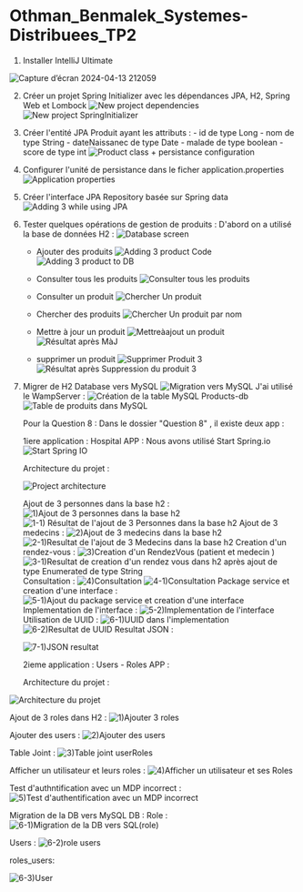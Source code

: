# Othman_Benmalek_Systemes-Distribuees_TP2


1. Installer IntelliJ Ultimate

![Capture d’écran 2024-04-13 212059](https://github.com/OTHMAN-BENMALEK/Othman_Benmalek_Systemes-Distribuees_TP2/assets/159661363/01f8c806-543c-4ca0-a2c6-a13e4cb3fd87)

2. Créer un projet Spring Initializer avec les dépendances JPA, H2, Spring Web et Lombock
![New project dependencies](https://github.com/OTHMAN-BENMALEK/Othman_Benmalek_Systemes-Distribuees_TP2/assets/159661363/dc263b33-cb01-4592-baf2-56391158d1cd)
![New project SpringInitializer](https://github.com/OTHMAN-BENMALEK/Othman_Benmalek_Systemes-Distribuees_TP2/assets/159661363/3b4e358c-97f4-4b13-8cc0-a363177f8c85)

3. Créer l'entité JPA Produit ayant les attributs :
       - id de type Long
       - nom de type String
       - dateNaissanec de type Date
       - malade de type boolean
       - score de type int
![Product class + persistance configuration](https://github.com/OTHMAN-BENMALEK/Othman_Benmalek_Systemes-Distribuees_TP2/assets/159661363/0325f5db-9adc-4193-957b-ce5be2f981f6)

4. Configurer l'unité de persistance dans le ficher application.properties 
![Application properties](https://github.com/OTHMAN-BENMALEK/Othman_Benmalek_Systemes-Distribuees_TP2/assets/159661363/51ee18a3-8500-4d47-92db-4438e0e5e09e)
5. Créer l'interface JPA Repository basée sur Spring data
![Adding 3 while using JPA](https://github.com/OTHMAN-BENMALEK/Othman_Benmalek_Systemes-Distribuees_TP2/assets/159661363/026057f0-6002-4cea-bc2f-d4355c6ab7fe)
6. Tester quelques opérations de gestion de produits :
D'abord on a utilisé la base de données H2 :
![Database screen ](https://github.com/OTHMAN-BENMALEK/Othman_Benmalek_Systemes-Distribuees_TP2/assets/159661363/1dc9ca7a-42bd-4479-a5a7-d3636a4e16c9)

    - Ajouter des produits
      ![Adding 3 product Code](https://github.com/OTHMAN-BENMALEK/Othman_Benmalek_Systemes-Distribuees_TP2/assets/159661363/7d1c7369-4ef8-4b70-ba73-45d7730114ea)
      ![Adding 3 product to DB](https://github.com/OTHMAN-BENMALEK/Othman_Benmalek_Systemes-Distribuees_TP2/assets/159661363/2087617c-544e-4c8e-9d90-4a4089504c82)

    - Consulter tous les produits
      ![Consulter tous les produits](https://github.com/OTHMAN-BENMALEK/Othman_Benmalek_Systemes-Distribuees_TP2/assets/159661363/c0da698d-bc2a-4668-b9ae-15fee626c16d)

    - Consulter un produit
      ![Chercher Un produit](https://github.com/OTHMAN-BENMALEK/Othman_Benmalek_Systemes-Distribuees_TP2/assets/159661363/c5cec932-c4de-4871-aa94-bb1f22196e0f)

    - Chercher des produits
      ![Chercher Un produit par nom ](https://github.com/OTHMAN-BENMALEK/Othman_Benmalek_Systemes-Distribuees_TP2/assets/159661363/c357fae3-fa5b-4395-9513-73abb0df6053)

    - Mettre à jour un produit
      ![Mettreàajout un produit ](https://github.com/OTHMAN-BENMALEK/Othman_Benmalek_Systemes-Distribuees_TP2/assets/159661363/b116f985-eb63-4149-a8a4-6d1c729447fb)
      ![Résultat après MàJ](https://github.com/OTHMAN-BENMALEK/Othman_Benmalek_Systemes-Distribuees_TP2/assets/159661363/d0bca278-a026-4d1d-b19d-3c5e8dd4df29)

    - supprimer un produit
      ![Supprimer Produit 3](https://github.com/OTHMAN-BENMALEK/Othman_Benmalek_Systemes-Distribuees_TP2/assets/159661363/9fc87687-b960-4f4f-9153-528e9ed8b1e8)
      ![Résultat après Suppression du produit 3](https://github.com/OTHMAN-BENMALEK/Othman_Benmalek_Systemes-Distribuees_TP2/assets/159661363/43795797-7c8d-4a89-b9b7-21a97d5f3c03)

8. Migrer de H2 Database vers MySQL
      ![Migration vers MySQL](https://github.com/OTHMAN-BENMALEK/Othman_Benmalek_Systemes-Distribuees_TP2/assets/159661363/07cff094-a120-4916-b9e0-1a2c64185ee6)
J'ai utilisé le WampServer :
      ![Création de la table MySQL Products-db](https://github.com/OTHMAN-BENMALEK/Othman_Benmalek_Systemes-Distribuees_TP2/assets/159661363/d2b90f00-95b3-4cc5-91ca-f718737a768a)
      ![Table de produits dans MySQL](https://github.com/OTHMAN-BENMALEK/Othman_Benmalek_Systemes-Distribuees_TP2/assets/159661363/1408686d-ea6d-4acd-9bff-74a91ffe3f2d)


   Pour la Question 8 :
   Dans le dossier "Question 8" , il existe deux app :

   1iere application : Hospital APP :
   Nous avons utilisé Start Spring.io
   ![Start  Spring  IO](https://github.com/OTHMAN-BENMALEK/Othman_Benmalek_Systemes-Distribuees_TP2/assets/159661363/91d236ad-fd1c-47ca-b770-37347e484937)

   Architecture du projet :


   ![Project architecture ](https://github.com/OTHMAN-BENMALEK/Othman_Benmalek_Systemes-Distribuees_TP2/assets/159661363/1b51f5d7-6569-44c7-a30c-c68fa455a198)


   Ajout de 3 personnes dans la base h2 :
   ![1)Ajout de 3 personnes dans la base h2](https://github.com/OTHMAN-BENMALEK/Othman_Benmalek_Systemes-Distribuees_TP2/assets/159661363/0bff8d91-cedd-42cb-810e-395b18c49fa3)
   ![1-1) Résultat de l'ajout de 3 Personnes dans la base h2](https://github.com/OTHMAN-BENMALEK/Othman_Benmalek_Systemes-Distribuees_TP2/assets/159661363/46221285-de31-47c0-bc3b-dca90b8e3d1e)
    Ajout de 3 medecins :
    ![2)Ajout de 3 medecins dans la base h2](https://github.com/OTHMAN-BENMALEK/Othman_Benmalek_Systemes-Distribuees_TP2/assets/159661363/13466681-3fe5-4ecd-b6ff-25252d5ede86)
   ![2-1)Resultat de l'ajout de 3 Medecins dans la base h2](https://github.com/OTHMAN-BENMALEK/Othman_Benmalek_Systemes-Distribuees_TP2/assets/159661363/fd36ac5a-330e-4575-a971-05dcf0cc56a9)
   Creation d'un rendez-vous :
   ![3)Creation d'un RendezVous (patient et medecin ) ](https://github.com/OTHMAN-BENMALEK/Othman_Benmalek_Systemes-Distribuees_TP2/assets/159661363/272063e6-8514-43e1-bd8e-21320c7b8566)
   ![3-1)Resultat de creation d'un rendez vous dans h2 après ajout de type Enumerated de type String ](https://github.com/OTHMAN-BENMALEK/Othman_Benmalek_Systemes-Distribuees_TP2/assets/159661363/df87fbca-3ec1-4159-8d32-e4794149fa51)
   Consultation :
   ![4)Consultation](https://github.com/OTHMAN-BENMALEK/Othman_Benmalek_Systemes-Distribuees_TP2/assets/159661363/f7557dcd-0905-4774-9d30-30c6bbc6335a)
   ![4-1)Consultation ](https://github.com/OTHMAN-BENMALEK/Othman_Benmalek_Systemes-Distribuees_TP2/assets/159661363/4334cbaa-9b63-45f4-b9de-7031ac913f7b)
   Package service et creation d'une interface :
   ![5-1)Ajout du package service et creation d'une interface ](https://github.com/OTHMAN-BENMALEK/Othman_Benmalek_Systemes-Distribuees_TP2/assets/159661363/3bae3a72-9fef-4413-9125-8b6fc6359741)
   Implementation de l'interface :
   ![5-2)Implementation de l'interface ](https://github.com/OTHMAN-BENMALEK/Othman_Benmalek_Systemes-Distribuees_TP2/assets/159661363/4d2d9498-73cd-4171-ab95-a2ec0d478839)
   Utilisation de UUID :
   ![6-1)UUID dans l'implementation](https://github.com/OTHMAN-BENMALEK/Othman_Benmalek_Systemes-Distribuees_TP2/assets/159661363/79510e99-421b-4314-88bb-63fa30ad83d2)
   ![6-2)Resultat de UUID](https://github.com/OTHMAN-BENMALEK/Othman_Benmalek_Systemes-Distribuees_TP2/assets/159661363/681f1fbf-6362-4bda-8dd4-772b9045ebed)
   Resultat JSON :


   ![7-1)JSON resultat](https://github.com/OTHMAN-BENMALEK/Othman_Benmalek_Systemes-Distribuees_TP2/assets/159661363/2bef20ae-84b6-4909-892c-b1c493f0f319)

   2ieme application : Users - Roles  APP :

   Architecture du projet :

![Architecture du projet](https://github.com/OTHMAN-BENMALEK/Othman_Benmalek_Systemes-Distribuees_TP2/assets/159661363/907b2bef-f0e5-4df3-89b5-05330e209b40)


   Ajout de 3 roles dans H2 :
![1)Ajouter 3 roles](https://github.com/OTHMAN-BENMALEK/Othman_Benmalek_Systemes-Distribuees_TP2/assets/159661363/b11942a0-fe92-4dd5-b72e-e4c9695fe1b3)

   Ajouter des users :
![2)Ajouter des users ](https://github.com/OTHMAN-BENMALEK/Othman_Benmalek_Systemes-Distribuees_TP2/assets/159661363/15e1fd56-f0b6-478e-8b87-776c31dd0f54)


   Table Joint :
![3)Table joint userRoles](https://github.com/OTHMAN-BENMALEK/Othman_Benmalek_Systemes-Distribuees_TP2/assets/159661363/60e84de8-38c3-4015-8055-bfa678efe48e)


   Afficher un utilisateur et leurs roles :
![4)Afficher un utilisateur et ses Roles](https://github.com/OTHMAN-BENMALEK/Othman_Benmalek_Systemes-Distribuees_TP2/assets/159661363/81cbcdff-2245-4912-a1a6-43db2e4aea56)


   Test d'authntification avec un MDP incorrect :
![5)Test d'authentification avec un MDP incorrect](https://github.com/OTHMAN-BENMALEK/Othman_Benmalek_Systemes-Distribuees_TP2/assets/159661363/36c221c7-bf26-4d0d-bc2f-0f43966d1fbb)


   Migration de la DB vers MySQL DB :
   Role :
![6-1)Migration de la DB vers SQL(role)](https://github.com/OTHMAN-BENMALEK/Othman_Benmalek_Systemes-Distribuees_TP2/assets/159661363/fdad67f5-8ea8-47a1-8d3e-2b6fcbbe667e)


   Users :
![6-2)role users](https://github.com/OTHMAN-BENMALEK/Othman_Benmalek_Systemes-Distribuees_TP2/assets/159661363/88d165c2-720c-4cd9-9987-b0f0e545d983)


   roles_users:

![6-3)User](https://github.com/OTHMAN-BENMALEK/Othman_Benmalek_Systemes-Distribuees_TP2/assets/159661363/0d6a8ff8-221d-48b5-a3e4-a6d94983e701)

   



   


   



   



